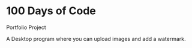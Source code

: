 # 100 Days of Code
Portfolio Project

A Desktop program where you can upload images and add a watermark.
